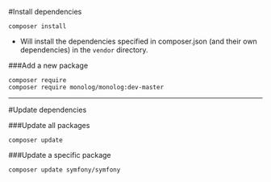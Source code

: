 #Install dependencies

```
composer install
```

* Will install the dependencies specified in composer.json (and their own dependencies)
in the `vendor` directory.

###Add a new package
```
composer require
composer require monolog/monolog:dev-master
```

---

#Update dependencies

###Update all packages
```
composer update
```

###Update a specific package

```
composer update symfony/symfony
```
